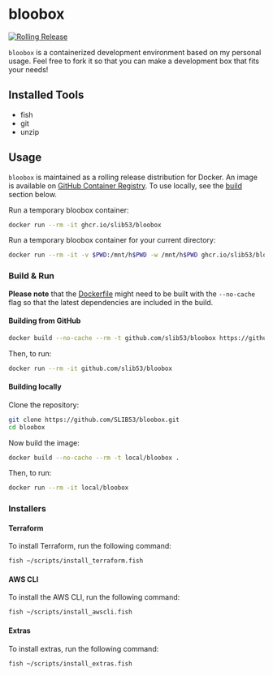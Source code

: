 # bloobox

[![Rolling Release](https://github.com/SLIB53/bloobox/actions/workflows/rolling-release.yaml/badge.svg)](https://github.com/SLIB53/bloobox/actions/workflows/rolling-release.yaml)

`bloobox` is a containerized development environment based on my personal usage.
Feel free to fork it so that you can make a development box that fits your
needs!

## Installed Tools

- fish
- git
- unzip

## Usage

`bloobox` is maintained as a rolling release distribution for Docker. An image
is available on [GitHub Container Registry](https://github.com/SLIB53/bloobox/pkgs/container/bloobox).
To use locally, see the [build](#build) section below.

Run a temporary bloobox container:

```sh
docker run --rm -it ghcr.io/slib53/bloobox
```

Run a temporary bloobox container for your current directory:

```sh
docker run --rm -it -v $PWD:/mnt/h$PWD -w /mnt/h$PWD ghcr.io/slib53/bloobox
```

### Build & Run

**Please note** that the [Dockerfile](Dockerfile) might need to be built with
the `--no-cache` flag so that the latest dependencies are included in the build.

#### Building from GitHub

```sh
docker build --no-cache --rm -t github.com/slib53/bloobox https://github.com/SLIB53/bloobox.git#main
```

Then, to run:

```sh
docker run --rm -it github.com/slib53/bloobox
```

#### Building locally

Clone the repository:

```sh
git clone https://github.com/SLIB53/bloobox.git
cd bloobox
```

Now build the image:

```sh
docker build --no-cache --rm -t local/bloobox .
```

Then, to run:

```sh
docker run --rm -it local/bloobox
```

### Installers

#### Terraform

To install Terraform, run the following command:

```sh
fish ~/scripts/install_terraform.fish
```

#### AWS CLI

To install the AWS CLI, run the following command:

```sh
fish ~/scripts/install_awscli.fish
```

#### Extras

To install extras, run the following command:

```sh
fish ~/scripts/install_extras.fish
```
